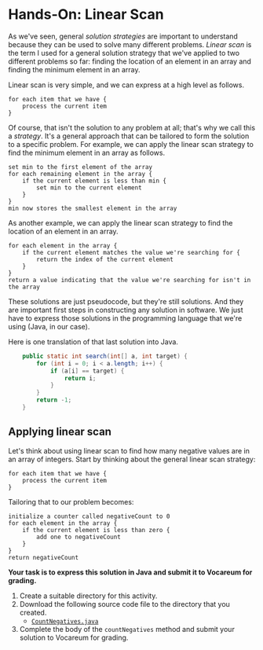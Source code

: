 
<!-- 
@author Dean Hendrix (dh@auburn.edu)
@version 2017-08-22
 -->

# Hands-On: Linear Scan

As we've seen, general *solution strategies* are important to understand because they can be used to solve many different problems. *Linear scan* is the term I used for a general solution strategy that we've applied to two different problems so far: finding the location of an element in an array and finding the minimum element in an array.

Linear scan is very simple, and we can express at a high level as follows.

```
for each item that we have {
    process the current item
}
```

Of course, that isn't the solution to any problem at all; that's why we call this a *strategy*. It's a general approach that can be tailored to form the solution to a specific problem. For example, we can apply the linear scan strategy to find the minimum element in an array as follows.

```
set min to the first element of the array
for each remaining element in the array {
    if the current element is less than min {
        set min to the current element
    }
}
min now stores the smallest element in the array
```

As another example, we can apply the linear scan strategy to find the location of an element in an array.

```
for each element in the array {
    if the current element matches the value we're searching for {
        return the index of the current element
    }
}
return a value indicating that the value we're searching for isn't in the array
```

These solutions are just pseudocode, but they're still solutions. And they are important first steps in constructing any solution in software. We just have to express those solutions in the programming language that we're using (Java, in our case).

Here is one translation of that last solution into Java.

```java
    public static int search(int[] a, int target) {
        for (int i = 0; i < a.length; i++) {
            if (a[i] == target) {
                return i;
            }
        }
        return -1;
    }
```


## Applying linear scan

Let's think about using linear scan to find how many negative values are in an array of integers. Start by thinking about the general linear scan strategy:

```
for each item that we have {
    process the current item
}
```

Tailoring that to our problem becomes:

```
initialize a counter called negativeCount to 0
for each element in the array {
    if the current element is less than zero {
        add one to negativeCount
    }
}
return negativeCount
```

**Your task is to express this solution in Java and submit it to Vocareum for grading.**

1. Create a suitable directory for this activity.
2. Download the following source code file to the directory that you created.
    - [`CountNegatives.java`](src/CountNegatives.java)
3. Complete the body of the `countNegatives` method and submit your solution to Vocareum for grading.

